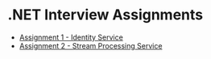 # .NET Interview Assignments

* [Assignment 1 - Identity Service](Assignment1-IdentityService.md)
* [Assignment 2 - Stream Processing Service](Assignment2-StreamProcessingService.md)
